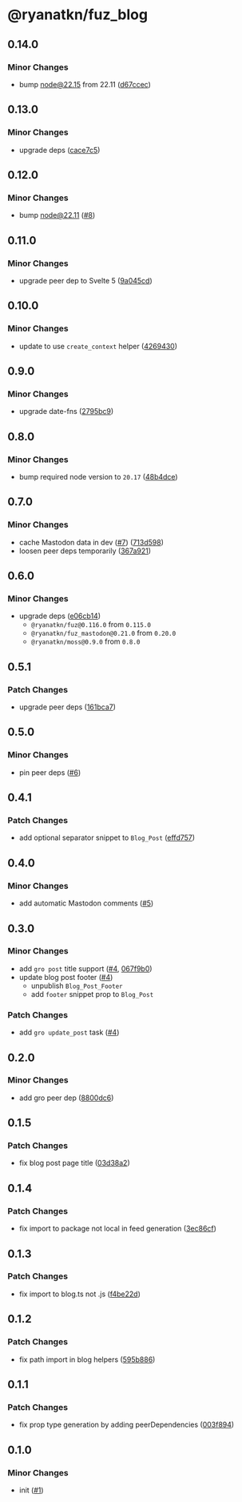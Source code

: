 # @ryanatkn/fuz_blog

## 0.14.0

### Minor Changes

- bump node@22.15 from 22.11 ([d67ccec](https://github.com/ryanatkn/fuz_blog/commit/d67ccec))

## 0.13.0

### Minor Changes

- upgrade deps ([cace7c5](https://github.com/ryanatkn/fuz_blog/commit/cace7c5))

## 0.12.0

### Minor Changes

- bump node@22.11 ([#8](https://github.com/ryanatkn/fuz_blog/pull/8))

## 0.11.0

### Minor Changes

- upgrade peer dep to Svelte 5 ([9a045cd](https://github.com/ryanatkn/fuz_blog/commit/9a045cd))

## 0.10.0

### Minor Changes

- update to use `create_context` helper ([4269430](https://github.com/ryanatkn/fuz_blog/commit/4269430))

## 0.9.0

### Minor Changes

- upgrade date-fns ([2795bc9](https://github.com/ryanatkn/fuz_blog/commit/2795bc9))

## 0.8.0

### Minor Changes

- bump required node version to `20.17` ([48b4dce](https://github.com/ryanatkn/fuz_blog/commit/48b4dce))

## 0.7.0

### Minor Changes

- cache Mastodon data in dev ([#7](https://github.com/ryanatkn/fuz_blog/pull/7)) ([713d598](https://github.com/ryanatkn/fuz_blog/commit/713d598))
- loosen peer deps temporarily ([367a921](https://github.com/ryanatkn/fuz_blog/commit/367a921))

## 0.6.0

### Minor Changes

- upgrade deps ([e06cb14](https://github.com/ryanatkn/fuz_blog/commit/e06cb14))
  - `@ryanatkn/fuz@0.116.0` from `0.115.0`
  - `@ryanatkn/fuz_mastodon@0.21.0` from `0.20.0`
  - `@ryanatkn/moss@0.9.0` from `0.8.0`

## 0.5.1

### Patch Changes

- upgrade peer deps ([161bca7](https://github.com/ryanatkn/fuz_blog/commit/161bca7))

## 0.5.0

### Minor Changes

- pin peer deps ([#6](https://github.com/ryanatkn/fuz_blog/pull/6))

## 0.4.1

### Patch Changes

- add optional separator snippet to `Blog_Post` ([effd757](https://github.com/ryanatkn/fuz_blog/commit/effd757))

## 0.4.0

### Minor Changes

- add automatic Mastodon comments ([#5](https://github.com/ryanatkn/fuz_blog/pull/5))

## 0.3.0

### Minor Changes

- add `gro post` title support ([#4](https://github.com/ryanatkn/fuz_blog/pull/4), [067f9b0](https://github.com/ryanatkn/fuz_blog/commit/067f9b007900a57487d02f43b96231f2ae039ddb))
- update blog post footer ([#4](https://github.com/ryanatkn/fuz_blog/pull/4))
  - unpublish `Blog_Post_Footer`
  - add `footer` snippet prop to `Blog_Post`

### Patch Changes

- add `gro update_post` task ([#4](https://github.com/ryanatkn/fuz_blog/pull/4))

## 0.2.0

### Minor Changes

- add gro peer dep ([8800dc6](https://github.com/ryanatkn/fuz_blog/commit/8800dc6))

## 0.1.5

### Patch Changes

- fix blog post page title ([03d38a2](https://github.com/ryanatkn/fuz_blog/commit/03d38a2))

## 0.1.4

### Patch Changes

- fix import to package not local in feed generation ([3ec86cf](https://github.com/ryanatkn/fuz_blog/commit/3ec86cf))

## 0.1.3

### Patch Changes

- fix import to blog.ts not .js ([f4be22d](https://github.com/ryanatkn/fuz_blog/commit/f4be22d))

## 0.1.2

### Patch Changes

- fix path import in blog helpers ([595b886](https://github.com/ryanatkn/fuz_blog/commit/595b886))

## 0.1.1

### Patch Changes

- fix prop type generation by adding peerDependencies ([003f894](https://github.com/ryanatkn/fuz_blog/commit/003f894))

## 0.1.0

### Minor Changes

- init ([#1](https://github.com/ryanatkn/fuz_blog/pull/1))
